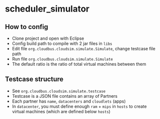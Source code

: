 scheduler_simulator
====================

## How to config ##
- Clone project and open with Eclipse <br>
- Config build path to compile with 2 jar files in ```libs```
- Edit file ```org.cloudbus.cloudsim.simulate.Simulate```, change testcase file path
- Run file ```org.cloudbus.cloudsim.simulate.Simulate```
- The default ratio is the ratio of total virtual machines between them


## Testcase structure ##
- See ```org.cloudbus.cloudsim.simulate.testcase```
- Testcase is a JSON file contains an array of Partners
- Each partner has ```name```, ```datacenters``` and ```cloudlets``` (apps)
- In ```datacenter```, you must define enough ```ram``` + ```mips``` in ```hosts``` to create virtual machines (which are defined below ```hosts```)
